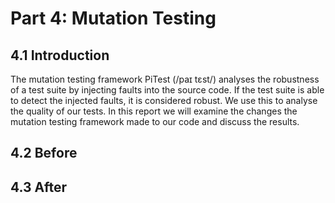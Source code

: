 # Part 4: Mutation Testing

## 4.1 Introduction
The mutation testing framework PiTest (/paɪ tɛst/) analyses the robustness of a test suite by injecting faults into the source code. 
If the test suite is able to detect the injected faults, it is considered robust. We use this to analyse the quality of our tests.
In this report we will examine the changes the mutation testing framework made to our code and discuss the results.
## 4.2 Before

## 4.3 After